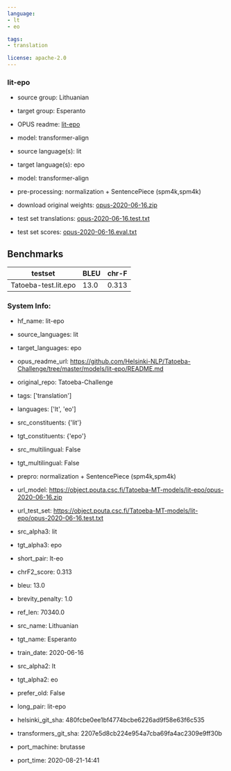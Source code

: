 ```yaml
---
language: 
- lt
- eo

tags:
- translation

license: apache-2.0
---
```


### lit-epo

* source group: Lithuanian 
* target group: Esperanto 
*  OPUS readme: [lit-epo](https://github.com/Helsinki-NLP/Tatoeba-Challenge/tree/master/models/lit-epo/README.md)

*  model: transformer-align
* source language(s): lit
* target language(s): epo
* model: transformer-align
* pre-processing: normalization + SentencePiece (spm4k,spm4k)
* download original weights: [opus-2020-06-16.zip](https://object.pouta.csc.fi/Tatoeba-MT-models/lit-epo/opus-2020-06-16.zip)
* test set translations: [opus-2020-06-16.test.txt](https://object.pouta.csc.fi/Tatoeba-MT-models/lit-epo/opus-2020-06-16.test.txt)
* test set scores: [opus-2020-06-16.eval.txt](https://object.pouta.csc.fi/Tatoeba-MT-models/lit-epo/opus-2020-06-16.eval.txt)

## Benchmarks

| testset               | BLEU  | chr-F |
|-----------------------|-------|-------|
| Tatoeba-test.lit.epo 	| 13.0 	| 0.313 |


### System Info: 
- hf_name: lit-epo

- source_languages: lit

- target_languages: epo

- opus_readme_url: https://github.com/Helsinki-NLP/Tatoeba-Challenge/tree/master/models/lit-epo/README.md

- original_repo: Tatoeba-Challenge

- tags: ['translation']

- languages: ['lt', 'eo']

- src_constituents: {'lit'}

- tgt_constituents: {'epo'}

- src_multilingual: False

- tgt_multilingual: False

- prepro:  normalization + SentencePiece (spm4k,spm4k)

- url_model: https://object.pouta.csc.fi/Tatoeba-MT-models/lit-epo/opus-2020-06-16.zip

- url_test_set: https://object.pouta.csc.fi/Tatoeba-MT-models/lit-epo/opus-2020-06-16.test.txt

- src_alpha3: lit

- tgt_alpha3: epo

- short_pair: lt-eo

- chrF2_score: 0.313

- bleu: 13.0

- brevity_penalty: 1.0

- ref_len: 70340.0

- src_name: Lithuanian

- tgt_name: Esperanto

- train_date: 2020-06-16

- src_alpha2: lt

- tgt_alpha2: eo

- prefer_old: False

- long_pair: lit-epo

- helsinki_git_sha: 480fcbe0ee1bf4774bcbe6226ad9f58e63f6c535

- transformers_git_sha: 2207e5d8cb224e954a7cba69fa4ac2309e9ff30b

- port_machine: brutasse

- port_time: 2020-08-21-14:41